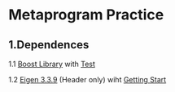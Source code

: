 # Metaprogram Practice

## 1.Dependences

 1.1 [Boost Library](https://www.boost.org/doc/libs/1_79_0/) with [Test](https://www.boost.org/doc/libs/1_79_0/libs/test/doc/html/index.html)

 1.2 [Eigen 3.3.9](https://eigen.tuxfamily.org/index.php?title=Main_Page) (Header only) wiht [Getting Start](https://eigen.tuxfamily.org/dox/GettingStarted.html)